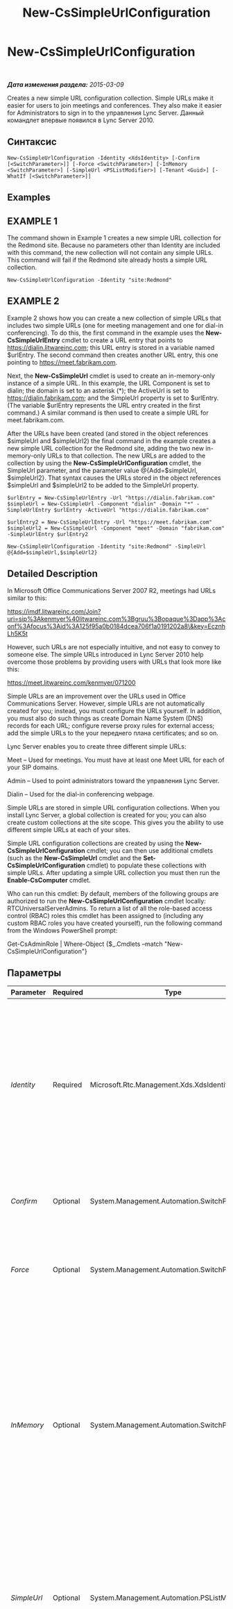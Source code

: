 ﻿---
title: New-CsSimpleUrlConfiguration
TOCTitle: New-CsSimpleUrlConfiguration
ms:assetid: 3140f15a-e448-42fe-b494-bf9caba32b35
ms:mtpsurl: https://technet.microsoft.com/ru-ru/library/Gg425813(v=OCS.15)
ms:contentKeyID: 49309367
ms.date: 05/19/2016
mtps_version: v=OCS.15
ms.translationtype: HT
---

# New-CsSimpleUrlConfiguration

 

_**Дата изменения раздела:** 2015-03-09_

Creates a new simple URL configuration collection. Simple URLs make it easier for users to join meetings and conferences. They also make it easier for Administrators to sign in to the управления Lync Server. Данный командлет впервые появился в Lync Server 2010.

## Синтаксис

    New-CsSimpleUrlConfiguration -Identity <XdsIdentity> [-Confirm [<SwitchParameter>]] [-Force <SwitchParameter>] [-InMemory <SwitchParameter>] [-SimpleUrl <PSListModifier>] [-Tenant <Guid>] [-WhatIf [<SwitchParameter>]]

## Examples

## EXAMPLE 1

The command shown in Example 1 creates a new simple URL collection for the Redmond site. Because no parameters other than Identity are included with this command, the new collection will not contain any simple URLs. This command will fail if the Redmond site already hosts a simple URL collection.

    New-CsSimpleUrlConfiguration -Identity "site:Redmond"

## EXAMPLE 2

Example 2 shows how you can create a new collection of simple URLs that includes two simple URLs (one for meeting management and one for dial-in conferencing). To do this, the first command in the example uses the **New-CsSimpleUrlEntry** cmdlet to create a URL entry that points to https://dialin.litwareinc.com; this URL entry is stored in a variable named $urlEntry. The second command then creates another URL entry, this one pointing to https://meet.fabrikam.com.

Next, the **New-CsSimpleUrl** cmdlet is used to create an in-memory-only instance of a simple URL. In this example, the URL Component is set to dialin; the domain is set to an asterisk (\*); the ActiveUrl is set to https://dialin.fabrikam.com; and the SimpleUrl property is set to $urlEntry. (The variable $urlEntry represents the URL entry created in the first command.) A similar command is then used to create a simple URL for meet.fabrikam.com.

After the URLs have been created (and stored in the object references $simpleUrl and $simpleUrl2) the final command in the example creates a new simple URL collection for the Redmond site, adding the two new in-memory-only URLs to that collection. The new URLs are added to the collection by using the **New-CsSimpleUrlConfiguration** cmdlet, the SimpleUrl parameter, and the parameter value @{Add=$simpleUrl, $simpleUrl2}. That syntax causes the URLs stored in the object references $simpleUrl and $simpleUrl2 to be added to the SimpleUrl property.

    $urlEntry = New-CsSimpleUrlEntry -Url "https://dialin.fabrikam.com"
    $simpleUrl = New-CsSimpleUrl -Component "dialin" -Domain "*" -SimpleUrlEntry $urlEntry -ActiveUrl "https://dialin.fabrikam.com"
    
    $urlEntry2 = New-CsSimpleUrlEntry -Url "https://meet.fabrikam.com"
    $simpleUrl2 = New-CsSimpleUrl -Component "meet" -Domain "fabrikam.com" -SimpleUrlEntry $urlEntry2 
    
    New-CsSimpleUrlConfiguration -Identity "site:Redmond" -SimpleUrl @{Add=$simpleUrl,$simpleUrl2}

## Detailed Description

In Microsoft Office Communications Server 2007 R2, meetings had URLs similar to this:

https://imdf.litwareinc.com/Join?uri=sip%3Akenmyer%40litwareinc.com%3Bgruu%3Bopaque%3Dapp%3Aconf%3Afocus%3Aid%3A125f95a0b0184dcea706f1a0191202a8\&key=EcznhLh5K5t

However, such URLs are not especially intuitive, and not easy to convey to someone else. The simple URLs introduced in Lync Server 2010 help overcome those problems by providing users with URLs that look more like this:

https://meet.litwareinc.com/kenmyer/071200

Simple URLs are an improvement over the URLs used in Office Communications Server. However, simple URLs are not automatically created for you; instead, you must configure the URLs yourself. In addition, you must also do such things as create Domain Name System (DNS) records for each URL; configure reverse proxy rules for external access; add the simple URLs to the your переднего плана certificates; and so on.

Lync Server enables you to create three different simple URLs:

Meet – Used for meetings. You must have at least one Meet URL for each of your SIP domains.

Admin – Used to point administrators toward the управления Lync Server.

Dialin – Used for the dial-in conferencing webpage.

Simple URLs are stored in simple URL configuration collections. When you install Lync Server, a global collection is created for you; you can also create custom collections at the site scope. This gives you the ability to use different simple URLs at each of your sites.

Simple URL configuration collections are created by using the **New-CsSimpleUrlConfiguration** cmdlet; you can then use additional cmdlets (such as the **New-CsSimpleUrl** cmdlet and the **Set-CsSimpleUrlConfiguration** cmdlet) to populate these collections with simple URLs. After updating a simple URL collection you must then run the **Enable-CsComputer** cmdlet.

Who can run this cmdlet: By default, members of the following groups are authorized to run the **New-CsSimpleUrlConfiguration** cmdlet locally: RTCUniversalServerAdmins. To return a list of all the role-based access control (RBAC) roles this cmdlet has been assigned to (including any custom RBAC roles you have created yourself), run the following command from the Windows PowerShell prompt:

Get-CsAdminRole | Where-Object {$\_.Cmdlets –match "New-CsSimpleUrlConfiguration"}

## Параметры


<table>
<colgroup>
<col style="width: 25%" />
<col style="width: 25%" />
<col style="width: 25%" />
<col style="width: 25%" />
</colgroup>
<thead>
<tr class="header">
<th>Parameter</th>
<th>Required</th>
<th>Type</th>
<th>Description</th>
</tr>
</thead>
<tbody>
<tr class="odd">
<td><p><em>Identity</em></p></td>
<td><p>Required</p></td>
<td><p>Microsoft.Rtc.Management.Xds.XdsIdentity</p></td>
<td><p>Unique identifier for the new simple URL configuration collection. Because new collections can only be created at the site scope, the Identity must be the prefix &quot;site:&quot; followed by the name of the site. For example, this syntax creates a new collection for the Redmond site: -Identity &quot;site:Redmond&quot;.</p></td>
</tr>
<tr class="even">
<td><p><em>Confirm</em></p></td>
<td><p>Optional</p></td>
<td><p>System.Management.Automation.SwitchParameter</p></td>
<td><p>Запрашивает подтверждение перед выполнением команды.</p></td>
</tr>
<tr class="odd">
<td><p><em>Force</em></p></td>
<td><p>Optional</p></td>
<td><p>System.Management.Automation.SwitchParameter</p></td>
<td><p>Suppresses the display of any non-fatal error message that might occur when running the command.</p></td>
</tr>
<tr class="even">
<td><p><em>InMemory</em></p></td>
<td><p>Optional</p></td>
<td><p>System.Management.Automation.SwitchParameter</p></td>
<td><p>Создает ссылку на объект без фиксации объекта в качестве постоянного изменения. Если выходные данные этого командлета, вызванного с помощью указанного параметра, назначаются переменной, можно внести изменения в свойства ссылки на объект и затем зафиксировать эти изменения, вызвав соответствующий командлет Set-.</p></td>
</tr>
<tr class="odd">
<td><p><em>SimpleUrl</em></p></td>
<td><p>Optional</p></td>
<td><p>System.Management.Automation.PSListModifier</p></td>
<td><p>Simple URLs that have been configured for this collection. These URLs must be created by using the <strong>New-SimpleUrl</strong> cmdlet and the <strong>New-SimpleUrlEntry</strong> cmdlet.</p></td>
</tr>
<tr class="even">
<td><p><em>Tenant</em></p></td>
<td><p>Optional</p></td>
<td><p>System.Guid</p></td>
<td><p>Globally unique identifier (GUID) of the Skype для бизнеса Online tenant account for which the new Simple URL configuration settings are being created. For example:</p>
<p>–Tenant &quot;38aad667-af54-4397-aaa7-e94c79ec2308&quot;</p>
<p>You can return the tenant ID for each of your tenants by running this command:</p>
<p>Get-CsTenant | Select-Object DisplayName, TenantID</p></td>
</tr>
<tr class="odd">
<td><p><em>WhatIf</em></p></td>
<td><p>Optional</p></td>
<td><p>System.Management.Automation.SwitchParameter</p></td>
<td><p>Описывает, что произойдет при выполнении команды без реального выполнения команды.</p></td>
</tr>
</tbody>
</table>


## Input Types

None.

## Return Types

The **New-CsSimpleUrlConfiguration** cmdlet creates new instances of the Microsoft.Rtc.Management.WritableConfig.Settings.SimpleUrl.SimpleUrlConfiguration object.

## См. также

#### Другие ресурсы

[Get-CsSimpleUrlConfiguration](get-cssimpleurlconfiguration.md)  
[New-CsSimpleUrl](new-cssimpleurl.md)  
[New-CsSimpleUrlEntry](new-cssimpleurlentry.md)  
[Remove-CsSimpleUrlConfiguration](remove-cssimpleurlconfiguration.md)  
[Set-CsSimpleUrlConfiguration](set-cssimpleurlconfiguration.md)

